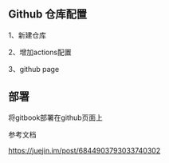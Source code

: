 ## Github 仓库配置

1、新建仓库



2、增加actions配置



3、github page

## 部署

将gitbook部署在github页面上

参考文档

https://juejin.im/post/6844903793033740302